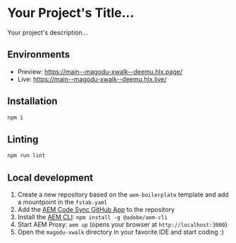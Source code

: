 # Your Project's Title...
Your project's description...

## Environments
- Preview: https://main--magodu-xwalk--deemu.hlx.page/
- Live: https://main--magodu-xwalk--deemu.hlx.live/

## Installation

```sh
npm i
```

## Linting

```sh
npm run lint
```

## Local development

1. Create a new repository based on the `aem-boilerplate` template and add a mountpoint in the `fstab.yaml`
1. Add the [AEM Code Sync GitHub App](https://github.com/apps/aem-code-sync) to the repository
1. Install the [AEM CLI](https://github.com/adobe/helix-cli): `npm install -g @adobe/aem-cli`
1. Start AEM Proxy: `aem up` (opens your browser at `http://localhost:3000`)
1. Open the `magodu-xwalk` directory in your favorite IDE and start coding :)
